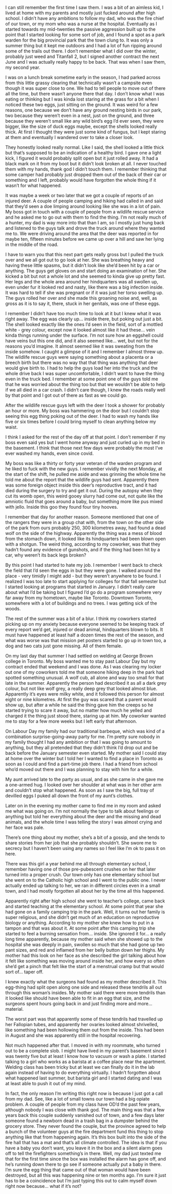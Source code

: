 I can still remember the first time I saw them. I was a bit of an aimless kid, I lived at home with my parents and mostly just fucked around after high school. I didn’t have any ambitions to follow my dad, who was the fire chief of our town, or my mom who was a nurse at the hospital. Eventually as I started towards my mid-twenties the passive aggression built up to the point that I started looking for some sort of job, and I found a spot as a park warden for the big provincial park that the town clung to. It was only a summer thing but it kept me outdoors and I had a lot of fun ripping around some of the trails out there. I don’t remember what I did over the winter, probably just weed and Titanfall 2, but I signed another contract the next June and I was actually really happy to be back. That was when I saw them, my second year.

I was on a lunch break sometime early in the season, I had parked across from this little grassy clearing that technically wasn’t a campsite even though it was super close to one. We had to tell people to move out of there all the time, but there wasn’t anyone there that day. I don’t know what I was eating or thinking but I was kinda lost staring at the grass for a bit when I noticed these two eggs, just sitting on the ground. It was weird for a few reasons, one because we don’t have any ground nesting birds in our park, two because they weren’t even in a nest, just on the ground, and three because they weren’t small like any wild bird’s egg I’d ever seen, they were bigger, like the size of duck eggs maybe, except the shells looked really thick. At first I thought they were just some kind of fungus, but I kept staring at them and eventually I wandered over to take a closer look.

They honestly looked really normal. Like I said, the shell looked a little thick but that’s supposed to be an indication of a healthy bird. I gave one a light kick, I figured it would probably split open but it just rolled away. It had a black mark on it from my boot but it didn’t look broken at all. I never touched them with my hands, thank god I didn’t touch them. I remember thinking that some camper had probably just dropped them out of the back of their car or something and I left, probably would have forgotten the whole thing if it wasn’t for what happened.

It was maybe a week or two later that we got a couple of reports of an injured deer. A couple of people camping and hiking had called in and said that they’d seen a doe limping around looking like she was in a lot of pain. My boss got in touch with a couple of people from a wildlife rescue service and he asked me to go out with them to find the thing. I’m not really much of a hunter, my dad is way more into that than I am, so I mostly just hung back and listened to the guys talk and drove the truck around where they wanted me to. We were driving around the area that the deer was reported in for maybe ten, fifteen minutes before we came up over a hill and saw her lying in the middle of the road.

I have to warn you that this next part gets really gross but I pulled the truck over and we all got out to go look at her. She was breathing heavy and having these little spasms, but it didn’t look like she’d been hit by a car or anything. The guys get gloves on and start doing an examination of her. She kicked a bit but not a whole lot and she seemed to kinda give up pretty fast. Her legs and the whole area around her hindquarters was all swollen up, even under fur it looked red and nasty, like there was a big infection inside. It was hard to tell if she was pregnant or if it was just her torso swelling up. The guys rolled her over and she made this groaning noise and, well, as gross as it is to say it, there, stuck in her genitals, was one of these eggs.

I remember I didn’t have too much time to look at it but I knew what it was right away. The egg was clearly up… inside there, but poking out just a bit. The shell looked exactly like the ones I’d seen in the field, sort of a mottled white - grey colour, except now it looked almost like it had these… vein kinda things running under the surface. I’m not sure how an eggshell could have veins but this one did, and it also seemed like… wet, but not for the reasons you’d imagine. It almost seemed like it was sweating from the inside somehow. I caught a glimpse of it and I remember I almost threw up. The wildlife rescue guys were saying something about a placenta or a breech birth but there was no way that that thing was anything that deer would give birth to. I had to help the guys load her into the truck and the whole drive back I was super uncomfortable, I didn’t want to have the thing even in the truck bed. I remember at some point one of the guys told me that he was worried about the thing too but that we wouldn’t be able to help if we all died in a car crash. I didn’t care though, I knew the roads really well by that point and I got out of there as fast as we could go.

After the wildlife rescue guys left with the deer I took a shower for probably an hour or more. My boss was hammering on the door but I couldn’t stop seeing this egg thing poking out of the deer. I had to wash my hands like five or six times before I could bring myself to clean anything below my waist.

I think I asked for the rest of the day off at that point. I don’t remember if my boss even said yes but I went home anyway and just curled up in my bed in the basement. I think that those next few days were probably the most I’ve ever washed my hands, even since covid.

My boss was like a thirty or forty year veteran of the warden program and he liked to fuck with the new guys. I remember vividly the next Monday, at the start of the shift, he pulled me aside and was grinning the whole time he told me about the report that the wildlife guys had sent. Apparently there was some foreign object inside this deer’s reproductive tract, and it had died during the surgery to try and get it out. During the autopsy when they cut its womb open, this weird gooey slurry had come out, not quite like the amniotic fluid that goes around a baby, but something more like pus mixed with jello. Inside this goo they found four tiny hooves.

I remember that day for another reason. Someone mentioned that one of the rangers they were in a group chat with, from the town on the other side of the park from ours probably 250, 300 kilometres away, had found a dead wolf on the side of the highway. Apparently the thing was a mess of blood from the stomach down, it looked like its hindquarters had been blown open with a shotgun. The weird thing, according to my coworker, was that they hadn’t found any evidence of gunshots, and if the thing had been hit by a car, why weren’t its back legs broken?

By this point I had started to hate my job. I remember I went back to check the field that I’d seen the eggs in but they were gone. I walked around the place - very timidly I might add - but they weren’t anywhere to be found. I realized I was too late to start applying for colleges for that fall semester but I started looking at programs that started in January. I didn’t really care about what I’d be taking but I figured I’d go do a program somewhere very far away from my hometown, maybe like Toronto. Downtown Toronto, somewhere with a lot of buildings and no trees. I was getting sick of the woods.

The rest of the summer was a bit of a blur. I think my coworkers started picking up on my anxiety because everyone seemed to be keeping track of every report we’d get, injured or dead animal, hindquarters blown to bits. It must have happened at least half a dozen times the rest of the season, and what was worse was that mission pet posters started to go up in town too, a dog and two cats just gone missing. All of them female.

On my last day that summer I had settled on welding at George Brown college in Toronto. My boss wanted me to stay past Labour Day but my contract ended that weekend and I was done. As I was clearing my locker out one of my coworkers told me that someone hiking deep in the park had spotted something unusual. A wolf cub, all alone and way too small for that late in the summer. Apparently the person had described it as all a dark grey colour, but not like wolf grey, a really deep grey that looked almost blue. Apparently it’s eyes were milky white, and it followed this person for almost eight or nine kilometres. At first the guy was scared that a parent would show up, but after a while he said the thing gave him the creeps so he started trying to scare it away, but no matter how much he yelled and charged it the thing just stood there, staring up at him. My coworker wanted me to stay for a few more weeks but I left early that afternoon.

On Labour Day my family had our traditional barbeque, which was kind of a combination surprise-going-away party for me. I’m pretty sure nobody in my family thought I had any ambition or that I was going to amount to anything, but they all pretended that they didn’t think I’d drop out and be back before the January semester even started. My mother said I could stay at home over the winter but I told her I wanted to find a place in Toronto as soon as I could and find a part-time job there. I had a friend from school who’d moved out there and I was planning to stay with him for a while.

My aunt arrived late to the party as usual, and as she came in she gave me a one-armed hug. I looked over her shoulder at what was in her other arm and couldn’t stop what happened. As soon as I saw the big, full tray of devilled eggs I puked all down the front of my aunt’s clothes.

Later on in the evening my mother came to find me in my room and asked me what was going on. I’m not normally the type to talk about feelings or anything but told her everything about the deer and the missing and dead animals, and the whole time I was telling the story I was almost crying and her face was pale.

There’s one thing about my mother, she’s a bit of a gossip, and she tends to share stories from her job that she probably shouldn’t. She swore me to secrecy but I haven’t been using any names so I feel like I’m ok to pass it on here. 

There was this girl a year behind me all through elementary school, I remember having one of those pre-pubescent crushes on her that later turned into a proper crush. Our town only has one elementary school but she went on to the Catholic high school and I went to the public one. I never actually ended up talking to her, we ran in different circles even in a small town, and I had mostly forgotten all about her by the time all this happened.

Apparently right after high school she went to teacher’s college, came back and started teaching at the elementary school. At some point that year she had gone on a family camping trip in the park. Well, it turns out her family is super religious, and she didn’t get much of an education on reproductive biology or anything. According to my mother she knew how to put in a tampon and that was about it. At some point after this camping trip she started to feel a burning sensation from… inside. She ignored it for… a really long time apparently, because my mother said when she showed up to the hospital she was deeply in pain, swollen so much that she had gone up two pant sizes, and red and inflamed from her belly button down her thighs. My mother had this look on her face as she described the girl talking about how it felt like something was moving around inside her, and how every so often she’d get a pinch that felt like the start of a menstrual cramp but that would sort of… taper off.

I knew exactly what the surgeons had found as my mother described it. This egg-thing had split open along one side and released these tendrils all out through this woman’s insides. My mother said there were more tendrils than it looked like should have been able to fit in an egg that size, and the surgeons spent hours going back in and just finding more and more… material.

The worst part was that apparently some of these tendrils had travelled up her Fallopian tubes, and apparently her ovaries looked almost shrivelled, like something had been hollowing them out from the inside. This had been in August and she was apparently still in the hospital recovering.

Not much happened after that. I moved in with my roommate, who turned out to be a complete slob. I might have lived in my parent’s basement since I was twenty five but at least I know how to vacuum or wash a plate. I started talking to a girl who works as a barista at a coffee place near the apartment. Welding class has been tricky but at least we can finally do it in the lab again instead of having to do everything virtually. I hadn’t forgotten about what happened last summer, but barista girl and I started dating and I was at least able to push it out of my mind.

In fact, the only reason I’m writing this right now is because I just got a call from my dad. See, like a lot of small towns our town had a big opiate problem. A couple of people from my class have OD’d the past few years, although nobody I was close with thank god. The main thing was that a few years back this couple suddenly vanished out of town, and a few days later someone found a newborn dead in a trash bag in a dumpster behind the grocery store. They never found the couple, but the province agreed to help a bunch of the volunteer guys at the fire department fund this thing to stop anything like that from happening again. It’s this box built into the side of the fire hall that has a mat and that’s all climate controlled. The idea is that if you have a baby you don’t want, you leave it in the box and a silent alarm goes off to tell the firefighters something’s in there. Well, my dad just texted me that for the first time since the box was installed the alarm has gone off, and he’s running down there to go see if someone actually put a baby in there. I’m sure the egg thing that came out of that woman would have been destroyed, but all this was happening nine or ten months ago. I’m sure it just has to be a coincidence but I’m just typing this out to calm myself down right now because… what if it’s not?